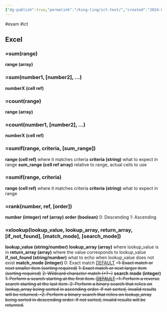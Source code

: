 ```yaml
---
{"dg-publish":true,"permalink":"/king-ling/ict-test/","created":"2024-06-17T14:04:45.889+08:00","updated":"2024-06-17T19:00:25.666+08:00"}
---
```


#exam #ict
## Excel
### =sum(range)
**range (array)**
### =sum(number1, \[number2], ...)
**numberX (cell ref)**
### =count(range)
**range (array)**
### =count(number1, \[number2], ...)
**numberX (cell ref)**
### =sumif(range, criteria, \[sum_range])
**range (cell ref)**
	where it matches criteria
**criteria (string)**
	what to expect in range
**sum_range (cell ref array)**
	relative to range, actual cells to use
### =sumif(range, criteria)
**range (cell ref)**
	where it matches criteria
**criteria (string)**
	what to expect in range
### =rank(number, ref, \[order])
**number (integer)**
**ref (array)**
**order (boolean)**
	0: Descending
	1: Ascending

### =xlookup(lookup_value, lookup_array, return_array, \[if_not_found], \[match_mode], \[search_mode])
**lookup_value (string/number)**
**lookup_array (array)**
	where lookup_value is in
**return_array (array)**
	where the value corresponds to lookup_value
**if_not_found (string/number)**
	what to echo when lookup_value does not exist
**match_mode (integer)**
	0: Exact match <u>DEFAULT</u>
	~~-1: Exact match or next smaller item (sorting required)~~
	~~1: Exact match or next larger item (sorting required)~~
	~~2: Wildcard character match (\*\?\~)~~
**search mode (integer)**
	~~1: Perform a search starting at the first item. <u><s>DEFAULT</s></u>
	-1: Perform a reverse search starting at the last item.
	2: Perform a binary search that relies on lookup_array being sorted in ascending order. If not sorted, invalid results will be returned.
	-2: Perform a binary search that relies on lookup_array being sorted in descending order. If not sorted, invalid results will be returned.~~

